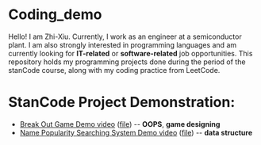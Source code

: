 # Coding_demo
Hello! I am Zhi-Xiu. Currently, I work as an engineer at a semiconductor plant. 
I am also strongly interested in programming languages and am currently looking for **IT-related** or **software-related** job opportunities. 
This repository holds my programming projects done during the period of the stanCode course, along with my coding practice from LeetCode.

# StanCode Project Demonstration:
- [Break Out Game Demo video](<https://drive.google.com/file/d/14HGs4fGLV4uSspd1ecJGUyee1B3_SAw2/view?usp=sharing>)  ([file](<https://github.com/zhixiulin1996/Coding_demo/tree/main/stanCode_projects/Break%20Out%20Game>)) -- **OOPS**, **game designing**
- [Name Popularity Searching System Demo video](<https://drive.google.com/file/d/14PrjoJjjQ3j72xoBb9r3z55cFXXeW0Xk/view?usp=sharing>)  ([file](<https://github.com/zhixiulin1996/Coding_demo/tree/main/stanCode_projects/Name%20Popularity%20Searching%20System>)) -- **data structure**
